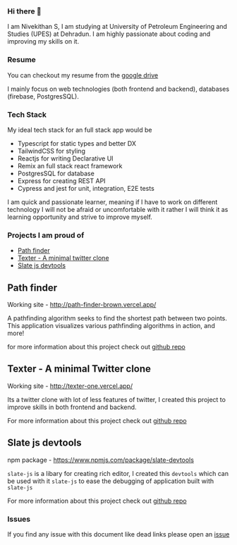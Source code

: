 ### Hi there 👋

I am Nivekithan S, I am studying at University of Petroleum Engineering and Studies (UPES) at Dehradun. I am highly passionate about coding and improving my skills on it.

### Resume

You can checkout my resume from the [google drive](https://drive.google.com/file/d/1iW2pn6swLG8FtmXTBvmIM6mW46Jt9EWB/view?usp=sharing)

I mainly focus on web technologies (both frontend and backend), databases (firebase, PostgresSQL).


### Tech Stack

My ideal tech stack for an full stack app would be

- Typescript for static types and better DX
- TailwindCSS for styling
- Reactjs for writing Declarative UI
- Remix an full stack react framework
- PostgresSQL for database
- Express for creating REST API
- Cypress and jest for unit, integration, E2E tests


I am quick and passionate learner, meaning if I have to work on different technology I will not be afraid or uncomfortable with it rather I will think it as learning opportunity and strive to improve myself.

### Projects I am proud of
- [Path finder](https://github.com/nivekithan/path-finder)
- [Texter - A minimal twitter clone](https://github.com/nivekithan/texter)
- [Slate js devtools](https://github.com/nivekithan/slate-devtools)

## Path finder

Working site - http://path-finder-brown.vercel.app/


A pathfinding algorithm seeks to find the shortest path between two points. This application visualizes various pathfinding algorithms in action, and more!

for more information about this project check out [github repo](https://github.com/nivekithan/path-finder) 

## Texter - A minimal Twitter clone

Working site - http://texter-one.vercel.app/

Its a twitter clone with lot of less features of twitter, I created this project to improve skills in both frontend and backend.

For more information about this project check out [github repo](https://github.com/nivekithan/texter)


## Slate js devtools

npm package - https://www.npmjs.com/package/slate-devtools


`slate-js` is a libary for creating rich editor, I created this `devtools` which can be used with it `slate-js` to ease the debugging of application built with `slate-js`

For more information about this project check out [github repo](https://github.com/nivekithan/slate-devtools)



### Issues

If you find any issue with this document like dead links please open an [issue](https://github.com/nivekithan/nivekithan/issues)



